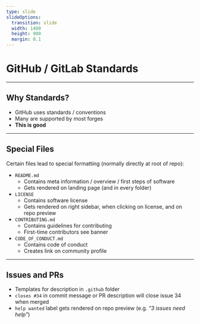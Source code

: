 ```yaml
---
type: slide
slideOptions:
  transition: slide
  width: 1400
  height: 900
  margin: 0.1
---
```


<style>
  .reveal strong {
  font-weight: bold;
    color: orange;
  }
  .reveal p {
    text-align: left;
  }
  .reveal section h1 {
    color: orange;
  }
  .reveal section h2 {
    color: orange;
  }
  .reveal code {
    font-family: 'Ubuntu Mono';
    color: orange;
  }
  .reveal section img {
    background:none;
    border:none;
    box-shadow:none;
  }
</style>

# GitHub / GitLab Standards

---

## Why Standards?

- GitHub uses standards / conventions
- Many are supported by most forges
- **This is good**

---

## Special Files

Certain files lead to special formatting (normally directly at root of repo):

- `README.md`
  - Contains meta information / overview / first steps of software
  - Gets rendered on landing page (and in every folder)
- `LICENSE`
  - Contains software license
  - Gets rendered on right sidebar, when clicking on license, and on repo preview
- `CONTRIBUTING.md`
  - Contains guidelines for contributing
  - First-time contributors see banner
- `CODE_OF_CONDUCT.md`
  - Contains code of conduct
  - Creates link on community profile

---

## Issues and PRs

- Templates for description in `.github` folder
- `closes #34` in commit message or PR description will close issue 34 when merged
- `help wanted` label gets rendered on repo preview (e.g. *"3 issues need help"*)

